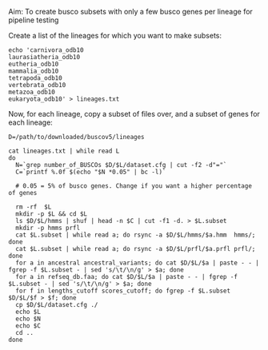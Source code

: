 Aim: To create busco subsets with only a few busco genes per lineage for pipeline testing

Create a list of the lineages for which you want to make subsets:
```
echo 'carnivora_odb10
laurasiatheria_odb10
eutheria_odb10
mammalia_odb10
tetrapoda_odb10
vertebrata_odb10
metazoa_odb10
eukaryota_odb10' > lineages.txt
```

Now, for each lineage, copy a subset of files over, and a subset of genes for each lineage:

```
D=/path/to/downloaded/buscov5/lineages

cat lineages.txt | while read L
do
  N=`grep number_of_BUSCOs $D/$L/dataset.cfg | cut -f2 -d"="`
  C=`printf %.0f $(echo "$N *0.05" | bc -l)`

  # 0.05 = 5% of busco genes. Change if you want a higher percentage of genes

  rm -rf  $L
  mkdir -p $L && cd $L
  ls $D/$L/hmms | shuf | head -n $C | cut -f1 -d. > $L.subset
  mkdir -p hmms prfl
  cat $L.subset | while read a; do rsync -a $D/$L/hmms/$a.hmm  hmms/; done
  cat $L.subset | while read a; do rsync -a $D/$L/prfl/$a.prfl prfl/; done
  for a in ancestral ancestral_variants; do cat $D/$L/$a | paste - - | fgrep -f $L.subset - | sed 's/\t/\n/g' > $a; done
  for a in refseq_db.faa; do cat $D/$L/$a | paste - - | fgrep -f $L.subset - | sed 's/\t/\n/g' > $a; done
  for f in lengths_cutoff scores_cutoff; do fgrep -f $L.subset $D/$L/$f > $f; done
  cp $D/$L/dataset.cfg ./
  echo $L
  echo $N
  echo $C
  cd ..
done
```
